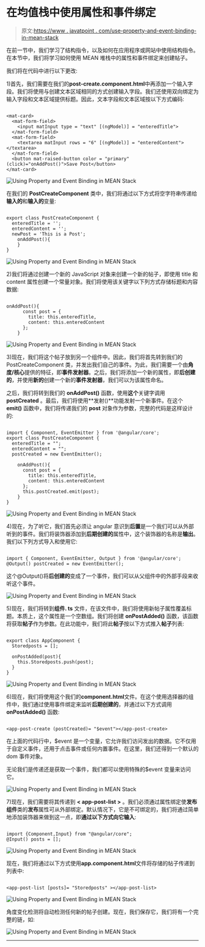 # 在均值栈中使用属性和事件绑定

> 原文:[https://www . javatpoint . com/use-property-and-event-binding-in-mean-stack](https://www.javatpoint.com/using-property-and-event-binding-in-mean-stack)

在前一节中，我们学习了结构指令，以及如何在应用程序或网站中使用结构指令。在本节中，我们将学习如何使用 MEAN 堆栈中的属性和事件绑定来创建帖子。

我们将在代码中进行以下更改:

1)首先，我们需要在我们的**post-create.component.html**中再添加一个输入字段。我们将使用与创建文本区域相同的方式创建输入字段。我们还使用双向绑定为输入字段和文本区域提供标题。因此，文本字段和文本区域按以下方式编码:

```

<mat-card>
  <mat-form-field>
    <input matInput type = "text" [(ngModel)] = "enteredTitle">
  </mat-form-field>
  <mat-form-field>
    <textarea matInput rows = "6" [(ngModel)] = "enteredContent"></textarea>
  </mat-form-field>
  <button mat-raised-button color = "primary" (click)="onAddPost()">Save Post</button>
</mat-card>

```

![Using Property and Event Binding in MEAN Stack](../Images/67184ddba85162d46ee87002620737b3.png)

在我们的 **PostCreateComponent** 类中，我们将通过以下方式将空字符串传递给**输入的**和**输入的**变量:

```

export class PostCreateComponent {
  enteredTitle = '';
  enteredContent = '';
  newPost = 'This is a Post';
    onAddPost(){
    }
}

```

![Using Property and Event Binding in MEAN Stack](../Images/bcce90d4e78a60045ae0582ed85f26df.png)

2)我们将通过创建一个新的 JavaScript 对象来创建一个新的帖子，即使用 title 和 content 属性创建一个常量对象。我们将使用该关键字以下列方式存储标题和内容数据:

```

onAddPost(){
      const post = {
        title: this.enteredTitle,
        content: this.enteredContent
      };
    }

```

![Using Property and Event Binding in MEAN Stack](../Images/5e65136bcd206228b20d86addfc60bba.png)

3)现在，我们将这个帖子放到另一个组件中。因此，我们将首先转到我们的 PostCreateComponent 类，并发出我们自己的事件。为此，我们需要一个由**角度/核心**提供的特征，即**事件发射器**。之后，我们将添加一个新的属性，即**后创建的**，并使用**新的**创建一个新的**事件发射器**，我们可以为该属性命名。

之后，我们将转到我们的 **onAddPost()** 函数，使用**这个**关键字调用 **postCreated** 。最后，我们将使用**发射()**功能发射一个新事件。在这个 **emit()** 函数中，我们将传递我们的 **post** 对象作为参数，完整的代码是这样设计的:

```

import { Component, EventEmitter } from '@angular/core';
export class PostCreateComponent {
  enteredTitle = "";
  enteredContent = "";
  postCreated = new EventEmitter();

    onAddPost(){
      const post = {
        title: this.enteredTitle,
        content: this.enteredContent
      };
      this.postCreated.emit(post);
    }
}

```

![Using Property and Event Binding in MEAN Stack](../Images/6d3954f252e6fb648f5786a987456a4e.png)

4)现在，为了听它，我们首先必须让 angular 意识到**后置**是一个我们可以从外部听到的事件。我们将装饰器添加到**后期创建的**属性中，这个装饰器的名称是**输出**。我们以下列方式导入和使用它:

```

import { Component, EventEmitter, Output } from '@angular/core';
@Output() postCreated = new EventEmitter();

```

这个@Output()将**后创建的**变成了一个事件，我们可以从父组件中的外部手段来收听这个事件。

![Using Property and Event Binding in MEAN Stack](../Images/01ca93716cb5cb0388b2b1c18ddc17d8.png)

5)现在，我们将转到**组件. ts** 文件，在该文件中，我们将使用新帖子属性覆盖标题。本质上，这个属性是一个空数组。我们将创建 **onPostAdded()** 函数，该函数将获取**帖子**作为参数。在此功能中，我们将此**帖子**按以下方式推入**帖子**列表:

```

export class AppComponent {
  Storedposts = [];

  onPostAdded(post){
    this.Storedposts.push(post);
  }
}

```

![Using Property and Event Binding in MEAN Stack](../Images/1a60eb280196f8873a91bc6a65b74d39.png)

6)现在，我们将使用这个我们的**component.html**文件。在这个使用选择器的组件中，我们通过使用事件绑定来监听**后期创建的**，并通过以下方式调用 **onPostAdded()** 函数:

```

<app-post-create (postCreated)= "$event"></app-post-create>

```

在上面的代码行中，$event 是一个变量，它允许我们访问发出的数据。它不仅用于自定义事件，还用于点击事件或任何内置事件。在这里，我们还得到一个默认的 dom 事件对象。

无论我们是传递还是获取一个事件，我们都可以使用特殊的$event 变量来访问它。

![Using Property and Event Binding in MEAN Stack](../Images/c25389878edf68eefabb9a6137942c49.png)

7)现在，我们需要将其传递到 **< app-post-list >** 。我们必须通过属性绑定使**发布组件**类的**发布**属性可从外部绑定。默认情况下，它是不可绑定的，我们将通过简单地添加装饰器来做到这一点，即**通过以下方式向它输入**:

```

import {Component,Input} from "@angular/core";
@Input() posts = [];

```

![Using Property and Event Binding in MEAN Stack](../Images/476934530d5f0045b311d50919269f2c.png)

现在，我们将通过以下方式使用**app.component.html**文件将存储的帖子传递到列表中:

```

<app-post-list [posts]= "Storedposts" ></app-post-list>

```

![Using Property and Event Binding in MEAN Stack](../Images/c1ed1acbf27842624e719436f4844275.png)

角度变化检测将自动检测任何新的帖子创建。现在，我们保存它，我们将有一个完整的链，如:

![Using Property and Event Binding in MEAN Stack](../Images/9d778033a6df23e3223b3c0c078faa15.png)

* * *